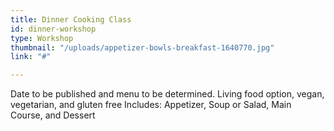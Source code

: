 ```yaml
---
title: Dinner Cooking Class
id: dinner-workshop
type: Workshop
thumbnail: "/uploads/appetizer-bowls-breakfast-1640770.jpg"
link: "#"

---
```

Date to be published and menu to be determined. Living food option, vegan, vegetarian, and gluten free Includes: Appetizer, Soup or Salad, Main Course, and Dessert